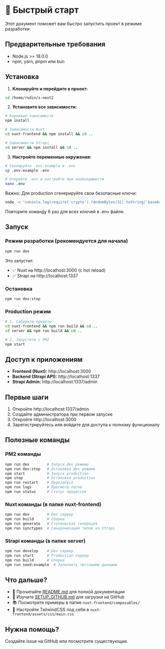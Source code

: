 # 🚀 Быстрый старт

Этот документ поможет вам быстро запустить проект в режиме разработки.

## Предварительные требования

- Node.js >= 18.0.0
- npm, yarn, pnpm или bun

## Установка

1. **Клонируйте и перейдите в проект:**
```bash
cd /home/rudin/s-next2
```

2. **Установите все зависимости:**
```bash
# Корневые зависимости
npm install

# Зависимости Nuxt
cd nuxt-frontend && npm install && cd ..

# Зависимости Strapi
cd server && npm install && cd ..
```

3. **Настройте переменные окружения:**
```bash
# Скопируйте .env.example в .env
cp .env.example .env

# Откройте .env и настройте при необходимости
nano .env
```

Важно: Для production сгенерируйте свои безопасные ключи:
```bash
node -e "console.log(require('crypto').randomBytes(32).toString('base64'))"
```
Повторите команду 6 раз для всех ключей в .env файле.

## Запуск

### Режим разработки (рекомендуется для начала)

```bash
npm run dev
```

Это запустит:
- ✅ Nuxt на http://localhost:3000 (с hot reload)
- ✅ Strapi на http://localhost:1337

### Остановка

```bash
npm run dev:stop
```

### Production режим

```bash
# 1. Соберите проекты
cd nuxt-frontend && npm run build && cd ..
cd server && npm run build && cd ..

# 2. Запустите с PM2
npm start
```

## Доступ к приложениям

- **Frontend (Nuxt):** http://localhost:3000
- **Backend (Strapi API):** http://localhost:1337
- **Strapi Admin:** http://localhost:1337/admin

## Первые шаги

1. Откройте http://localhost:1337/admin
2. Создайте администратора при первом запуске
3. Откройте http://localhost:3000
4. Зарегистрируйтесь или войдите для доступа к полному функционалу

## Полезные команды

### PM2 команды
```bash
npm run dev        # Запуск dev режима
npm run dev:stop   # Остановка dev режима
npm start          # Запуск production
npm stop           # Остановка production
npm run restart    # Перезапуск
npm run logs       # Просмотр логов
npm run status     # Статус процессов
```

### Nuxt команды (в папке nuxt-frontend)
```bash
npm run dev        # Dev сервер
npm run build      # Сборка
npm run generate   # Статическая генерация
npm run synctypes  # Синхронизация типов из Strapi
```

### Strapi команды (в папке server)
```bash
npm run develop    # Dev сервер
npm run start      # Production сервер
npm run build      # Сборка
npm run seed:example  # Заполнить тестовыми данными
```

## Что дальше?

- 📖 Прочитайте [README.md](README.md) для полной документации
- 🔧 Изучите [SETUP_GITHUB.md](SETUP_GITHUB.md) для загрузки на GitHub
- 📚 Посмотрите примеры в папке `nuxt-frontend/composables/`
- 🎨 Настройте TailwindCSS под себя в `nuxt-frontend/assets/css/main.css`

## Нужна помощь?

Создайте issue на GitHub или посмотрите существующие.

